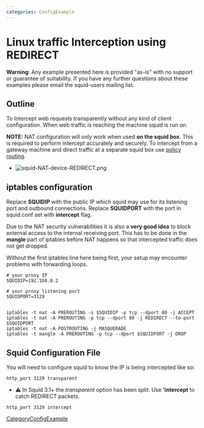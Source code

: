 ```yaml
---
categories: ConfigExample
---
```

# Linux traffic Interception using REDIRECT

**Warning**: Any example presented here is provided "as-is" with no
support or guarantee of suitability. If you have any further questions
about these examples please email the squid-users mailing list.

## Outline

To Intercept web requests transparently without any kind of client
configuration. When web traffic is reaching the machine squid is run on.

**NOTE:** NAT configuration will only work when used **on the squid
box**. This is required to perform intercept accurately and securely. To
intercept from a gateway machine and direct traffic at a separate squid
box use [policy
routing](/ConfigExamples/Intercept/IptablesPolicyRoute).

  - ![squid-NAT-device-REDIRECT.png](https://wiki.squid-cache.org/ConfigExamples/Intercept/LinuxRedirect?action=AttachFile&do=get&target=squid-NAT-device-REDIRECT.png)

## iptables configuration

Replace **SQUIDIP** with the public IP which squid may use for its
listening port and outbound connections. Replace **SQUIDPORT** with the
port in squid.conf set with **intercept** flag.

Due to the NAT security vulnerabilities it is also a **very good idea**
to block external access to the internal receiving port. This has to be
done in the **mangle** part of iptables before NAT happens so that
intercepted traffic does not get dropped.

Without the first iptables line here being first, your setup may
encounter problems with forwarding loops.

    # your proxy IP
    SQUIDIP=192.168.0.2
    
    # your proxy listening port
    SQUIDPORT=3129
    
    
    iptables -t nat -A PREROUTING -s $SQUIDIP -p tcp --dport 80 -j ACCEPT
    iptables -t nat -A PREROUTING -p tcp --dport 80 -j REDIRECT --to-port $SQUIDPORT
    iptables -t nat -A POSTROUTING -j MASQUERADE
    iptables -t mangle -A PREROUTING -p tcp --dport $SQUIDPORT -j DROP

## Squid Configuration File

You will need to configure squid to know the IP is being intercepted
like so:

    http_port 3129 transparent

  - :warning:
    In Squid 3.1+ the *transparent* option has been split. Use
    **'intercept** to catch REDIRECT packets.

<!-- end list -->

    http_port 3129 intercept

[CategoryConfigExample](/CategoryConfigExample)
